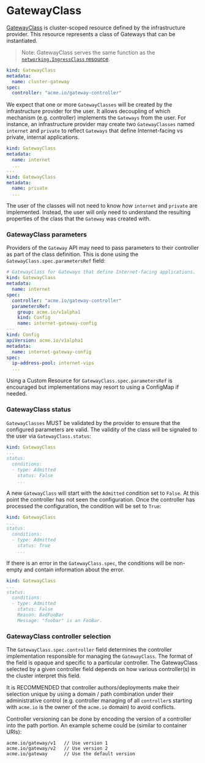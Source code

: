 # GatewayClass

[GatewayClass][gatewayclass] is cluster-scoped resource defined by the
infrastructure provider. This resource represents a class of Gateways that can
be instantiated.

> Note: GatewayClass serves the same function as the
> [`networking.IngressClass` resource][ingress-class-api].

```yaml
kind: GatewayClass
metadata:
  name: cluster-gateway
spec:
  controller: "acme.io/gateway-controller"
```

We expect that one or more `GatewayClasses` will be created by the
infrastructure provider for the user. It allows decoupling of which mechanism
(e.g. controller) implements the `Gateways` from the user. For instance, an
infrastructure provider may create two `GatewayClasses` named `internet` and
`private` to reflect `Gateways` that define Internet-facing vs private, internal
applications.

```yaml
kind: GatewayClass
metadata:
  name: internet
  ...
---
kind: GatewayClass
metadata:
  name: private
  ...
```

The user of the classes will not need to know *how* `internet` and `private` are
implemented. Instead, the user will only need to understand the resulting
properties of the class that the `Gateway` was created with.

### GatewayClass parameters

Providers of the `Gateway` API may need to pass parameters to their controller
as part of the class definition. This is done using the
`GatewayClass.spec.parametersRef` field:

```yaml
# GatewayClass for Gateways that define Internet-facing applications.
kind: GatewayClass
metadata:
  name: internet
spec:
  controller: "acme.io/gateway-controller"
  parametersRef:
    group: acme.io/v1alpha1
    kind: Config
    name: internet-gateway-config
---
kind: Config
apiVersion: acme.io/v1alpha1
metadata:
  name: internet-gateway-config
spec:
  ip-address-pool: internet-vips
  ...
```

Using a Custom Resource for `GatewayClass.spec.parametersRef` is encouraged
but implementations may resort to using a ConfigMap if needed.

### GatewayClass status

`GatewayClasses` MUST be validated by the provider to ensure that the configured
parameters are valid. The validity of the class will be signaled to the user via
`GatewayClass.status`:

```yaml
kind: GatewayClass
...
status:
  conditions:
  - type: Admitted
    status: False
    ...
```

A new `GatewayClass` will start with the `Admitted` condition set to
`False`. At this point the controller has not seen the configuration. Once the
controller has processed the configuration, the condition will be set to
`True`:

```yaml
kind: GatewayClass
...
status:
  conditions:
  - type: Admitted
    status: True
    ...
```

If there is an error in the `GatewayClass.spec`, the conditions will be
non-empty and contain information about the error.

```yaml
kind: GatewayClass
...
status:
  conditions:
  - type: Admitted
    status: False
    Reason: BadFooBar
    Message: "foobar" is an FooBar.
```

### GatewayClass controller selection

The `GatewayClass.spec.controller` field determines the controller implementation
responsible for managing the `GatewayClass`. The format of the field is opaque
and specific to a particular controller. The GatewayClass selected by a given
controller field depends on how various controller(s) in the cluster interpret
this field.

It is RECOMMENDED that controller authors/deployments make their selection
unique by using a domain / path combination under their administrative control
(e.g. controller managing of all `controller`s starting with `acme.io` is the
owner of the `acme.io` domain) to avoid conflicts.

Controller versioning can be done by encoding the version of a controller into
the path portion. An example scheme could be (similar to container URIs):

```text
acme.io/gateway/v1   // Use version 1
acme.io/gateway/v2   // Use version 2
acme.io/gateway      // Use the default version
```

[gatewayclass]: https://kubernetes-sigs.github.io/service-apis/spec/#networking.x-k8s.io/v1alpha1.GatewayClass
[ingress-class-api]: https://github.com/kubernetes/enhancements/blob/master/keps/sig-network/20190125-ingress-api-group.md#ingressclass-resource
